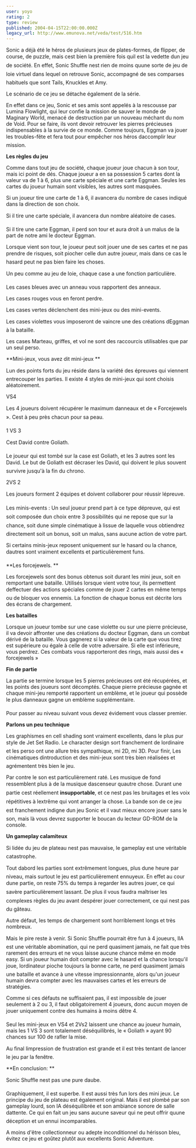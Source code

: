 ```yaml
---
user: yoyo
rating: 2
type: review
published: 2004-04-15T22:00:00.000Z
legacy_url: http://www.emunova.net/veda/test/516.htm
---
```

Sonic a déjà été le héros de plusieurs jeux de plates-formes, de flipper, de course, de puzzle, mais cest bien la première fois quil est la vedette dun jeu de société. En effet, Sonic Shuffle nest rien de moins quune sorte de jeu de loie virtuel dans lequel on retrouve Sonic, accompagné de ses comparses habituels que sont Tails, Knuckles et Amy.   

  

Le scénario de ce jeu se détache également de la série.   

  

En effet dans ce jeu, Sonic et ses amis sont appelés à la rescousse par Lumina Flowlight, qui leur confie la mission de sauver le monde de Maginary World, menacé de destruction par un nouveau méchant du nom de Void. Pour se faire, ils vont devoir retrouver les pierres précieuses indispensables à la survie de ce monde. Comme toujours, Eggman va jouer les troubles-fête et fera tout pour empêcher nos héros daccomplir leur mission.   

  

**Les règles du jeu**  

Comme dans tout jeu de société, chaque joueur joue chacun à son tour, mais ici point de dés. Chaque joueur a en sa possession 5 cartes dont la valeur va de 1 à 6, plus une carte spéciale et une carte Eggman. Seules les cartes du joueur humain sont visibles, les autres sont masquées.  

Si un joueur tire une carte de 1 à 6, il avancera du nombre de cases indiqué dans la direction de son choix.   

  

Si il tire une carte spéciale, il avancera dun nombre aléatoire de cases.  

  

Si il tire une carte Eggman, il perd son tour et aura droit à un malus de la part de notre ami le docteur Eggman.  

  

Lorsque vient son tour, le joueur peut soit jouer une de ses cartes et ne pas prendre de risques, soit piocher celle dun autre joueur, mais dans ce cas le hasard peut ne pas bien faire les choses.   

  

Un peu comme au jeu de loie, chaque case a une fonction particulière.   

  

Les cases bleues avec un anneau vous rapportent des anneaux.  

Les cases rouges vous en feront perdre.  

Les cases vertes déclenchent des mini-jeux ou des mini-events.  

Les cases violettes vous imposeront de vaincre une des créations dEggman à la bataille.  

Les cases Marteau, griffes, et vol ne sont des raccourcis utilisables que par un seul perso.  

  

**Mini-jeux, vous avez dit mini-jeux **  

  

Lun des points forts du jeu réside dans la variété des épreuves qui viennent entrecouper les parties. Il existe 4 styles de mini-jeux qui sont choisis aléatoirement.   

  

VS4  

Les 4 joueurs doivent récupérer le maximum danneaux et de « Forcejewels ». Cest à peu près chacun pour sa peau.  

  

1 VS 3  

Cest David contre Goliath.   

Le joueur qui est tombé sur la case est Goliath, et les 3 autres sont les David. Le but de Goliath est décraser les David, qui doivent le plus souvent survivre jusqu'à la fin du chrono.  

  

2VS 2  

Les joueurs forment 2 équipes et doivent collaborer pour réussir lépreuve.   

  

Les minis-events : Un seul joueur prend part à ce type dépreuve, qui est soit composée dun choix entre 3 possibilités qui ne repose que sur la chance, soit dune simple cinématique à lissue de laquelle vous obtiendrez directement soit un bonus, soit un malus, sans aucune action de votre part.   

  

Si certains minis-jeux reposent uniquement sur le hasard ou la chance, dautres sont vraiment excellents et particulièrement funs.   

  

  

**Les forcejewels. **  

Les forcejewels sont des bonus obtenus soit durant les mini jeux, soit en remportant une bataille. Utilisés lorsque vient votre tour, ils permettent deffectuer des actions spéciales comme de jouer 2 cartes en même temps ou de bloquer vos ennemis. La fonction de chaque bonus est décrite lors des écrans de chargement.   

  

  

**Les batailles**  

Lorsque un joueur tombe sur une case violette ou sur une pierre précieuse, il va devoir affronter une des créations du docteur Eggman, dans un combat dérivé de la bataille. Vous gagnerez si la valeur de la carte que vous tirez est supérieure ou égale à celle de votre adversaire. Si elle est inférieure, vous perdrez. Ces combats vous rapporteront des rings, mais aussi des « forcejewels »  

  

**Fin de partie**  

La partie se termine lorsque les 5 pierres précieuses ont été récupérées, et les points des joueurs sont décomptés. Chaque pierre précieuse gagnée et chaque mini-jeu remporté rapportent un emblème, et le joueur qui possède le plus danneaux gagne un emblème supplémentaire.   

Pour passer au niveau suivant vous devez évidement vous classer premier.   

  

  

**Parlons un peu technique**  

Les graphismes en cell shading sont vraiment excellents, dans le plus pur style de Jet Set Radio. Le character design sort franchement de lordinaire et les perso ont une allure très sympathique, mi 2D, mi 3D. Pour finir, Les cinématiques dintroduction et des mini-jeux sont très bien réalisées et agrémentent très bien le jeu.   

  

Par contre le son est particulièrement raté. Les musique de fond ressemblent plus à de la musique dascenseur quautre chose. Durant une partie cest réellement **insupportable**, et ce nest pas les bruitages et les voix répétitives à lextrême qui vont arranger la chose. La bande son de ce jeu est franchement indigne dun jeu Sonic et il vaut mieux encore jouer sans le son, mais là vous devrez supporter le boucan du lecteur GD-ROM de la console.  

  

**Un gameplay calamiteux**  

Si lidée du jeu de plateau nest pas mauvaise, le gameplay est une véritable catastrophe.   

Tout dabord les parties sont extrêmement longues, plus dune heure par niveau, mais surtout le jeu est particulièrement ennuyeux. En effet au cour dune partie, on reste 75% du temps à regarder les autres jouer, ce qui savère particulièrement lassant. De plus il vous faudra maîtriser les complexes règles du jeu avant despérer jouer correctement, ce qui nest pas du gâteau.   

Autre défaut, les temps de chargement sont horriblement longs et très nombreux.  

  

Mais le pire reste à venir. Si Sonic Shuffle pourrait être fun à 4 joueurs, lIA est une véritable abomination, qui ne perd quasiment jamais, ne fait que très rarement des erreurs et ne vous laisse aucune chance même en mode easy. Si un joueur humain doit compter avec le hasard et la chance lorsqu'il joue, lordinateur pioche toujours la bonne carte, ne perd quasiment jamais une bataille et avance à une vitesse impressionnante, alors qu'un joueur humain devra compter avec les mauvaises cartes et les erreurs de stratégies.   

  

Comme si ces défauts ne suffisaient pas, il est impossible de jouer seulement à 2 ou 3, il faut obligatoirement 4 joueurs, donc aucun moyen de jouer uniquement contre des humains à moins dêtre 4\.   

  

Seul les mini-jeux en VS4 et 2Vs2 laissent une chance au joueur humain, mais les 1 VS 3 sont totalement déséquilibrés, le « Goliath » ayant 90 chances sur 100 de rafler la mise.   

  

Au final limpression de frustration est grande et il est très tentant de lancer le jeu par la fenêtre.   

  

**En conclusion: **  

Sonic Shuffle nest pas une pure daube.   

Graphiquement, il est superbe. Il est aussi très fun lors des mini jeux. Le principe du jeu de plateau est également original. Mais il est plombé par son gameplay lourd, son IA déséquilibrée et son ambiance sonore de salle dattente. Ce qui en fait un jeu sans aucune saveur qui ne peut offrir quune déception et un ennui incomparables.   

A moins d'être collectionneur ou adepte inconditionnel du hérisson bleu, évitez ce jeu et goûtez plutôt aux excellents Sonic Adventure.